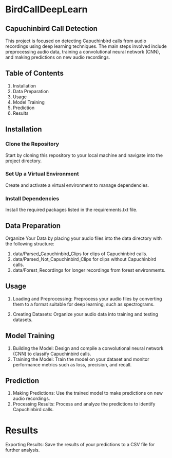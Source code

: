 # BirdCallDeepLearn
## Capuchinbird Call Detection
This project is focused on detecting Capuchinbird calls from audio recordings using deep learning techniques. The main steps involved include preprocessing audio data, training a convolutional neural network (CNN), and making predictions on new audio recordings.

## Table of Contents
1. Installation
2. Data Preparation
3. Usage
4. Model Training
5. Prediction
6. Results

## Installation
### Clone the Repository
Start by cloning this repository to your local machine and navigate into the project directory.

### Set Up a Virtual Environment
Create and activate a virtual environment to manage dependencies.

### Install Dependencies
Install the required packages listed in the requirements.txt file.

## Data Preparation
Organize Your Data by placing your audio files into the data directory with the following structure:

1. data/Parsed_Capuchinbird_Clips for clips of Capuchinbird calls.
2. data/Parsed_Not_Capuchinbird_Clips for clips without Capuchinbird calls.
3. data/Forest_Recordings for longer recordings from forest environments.

## Usage
1. Loading and Preprocessing: Preprocess your audio files by converting them to a format suitable for deep learning, such as spectrograms.

2. Creating Datasets: Organize your audio data into training and testing datasets.

## Model Training
1. Building the Model: Design and compile a convolutional neural network (CNN) to classify Capuchinbird calls.
2. Training the Model: Train the model on your dataset and monitor performance metrics such as loss, precision, and recall.

## Prediction
1. Making Predictions: Use the trained model to make predictions on new audio recordings.
2. Processing Results: Process and analyze the predictions to identify Capuchinbird calls.

# Results
Exporting Results: Save the results of your predictions to a CSV file for further analysis.
